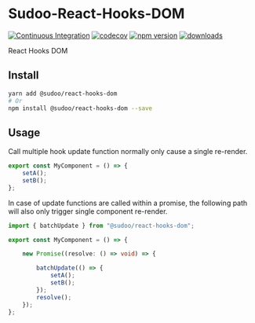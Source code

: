 # Sudoo-React-Hooks-DOM

[![Continuous Integration](https://github.com/SudoDotDog/Sudoo-React-Hooks-DOM/actions/workflows/ci.yml/badge.svg)](https://github.com/SudoDotDog/Sudoo-React-Hooks-DOM/actions/workflows/ci.yml)
[![codecov](https://codecov.io/gh/SudoDotDog/Sudoo-React-Hooks-DOM/branch/main/graph/badge.svg)](https://codecov.io/gh/SudoDotDog/Sudoo-React-Hooks-DOM)
[![npm version](https://badge.fury.io/js/%40sudoo%2Freact-hooks-dom.svg)](https://badge.fury.io/js/%40sudoo%2Freact-hooks-dom)
[![downloads](https://img.shields.io/npm/dm/@sudoo/react-hooks-dom.svg)](https://www.npmjs.com/package/@sudoo/react-hooks-dom)

React Hooks DOM

## Install

```sh
yarn add @sudoo/react-hooks-dom
# Or
npm install @sudoo/react-hooks-dom --save
```

## Usage

Call multiple hook update function normally only cause a single re-render.

```ts
export const MyComponent = () => {
    setA();
    setB();
};
```

In case of update functions are called within a promise, the following path will also only trigger single component re-render.

```ts
import { batchUpdate } from "@sudoo/react-hooks-dom";

export const MyComponent = () => {

    new Promise((resolve: () => void) => {

        batchUpdate(() => {
            setA();
            setB();
        });
        resolve();
    });
};
```
